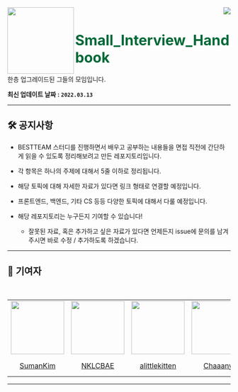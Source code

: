 <div>
  <img align="left" src="https://user-images.githubusercontent.com/14370441/158023749-b422aedc-726b-473d-9494-2f67fa3ef186.png" width="150"/>
  <div align="right">
    <a align="right" href="https://github.com/BoostUpStudy/Notice">
      <img src="https://hits.seeyoufarm.com/api/count/incr/badge.svg?url=https://github.com/alittlekitten/Small_Interview_Handbook&count_bg=%233D61C8&title_bg=%23555555&icon=&icon_color=%23E7E7E7&title=hits&edge_flat=false"/>
    </a>
    <h1 align="left">
      <font align="left" size="6" color="#006937"> Small_Interview_Handbook </font>
    </h1>
    <p align="left">
      한층 업그레이드된 그들의 모임입니다.
    </p>
  </div>
</div>

**최신 업데이트 날짜 : `2022.03.13`**

---
## 🛠 공지사항

- BESTTEAM 스터디를 진행하면서 배우고 공부하는 내용들을 면접 직전에 간단하게 읽을 수 있도록 정리해보려고 만든 레포지토리입니다.

- 각 항목은 하나의 주제에 대해서 5줄 이하로 정리됩니다.

- 해당 토픽에 대해 자세한 자료가 있다면 링크 형태로 연결할 예정입니다.

- 프론트엔드, 백엔드, 기타 CS 등등 다양한 토픽에 대해서 다룰 예정입니다.

- 해당 레포지토리는 누구든지 기여할 수 있습니다!
  - 잘못된 자료, 혹은 추가하고 싶은 자료가 있다면 언제든지 issue에 문의를 남겨주시면 바로 수정 / 추가하도록 하겠습니다.

---
## 📖 기여자

<br>
<table align="center">
  <tr>
    <td>
      <a href="https://github.com/SumanKim">
        <img src="https://avatars.githubusercontent.com/SumanKim" width="120"/>
      </a>
    </td>
    <td>
      <a href="https://github.com/NKLCBAE">
        <img src="https://avatars.githubusercontent.com/NKLCBAE" width="120"/>
      </a>
    </td>
    <td>
      <a href="https://github.com/alittlekitten">
        <img src="https://avatars.githubusercontent.com/alittlekitten" width="120"/>
      </a>
    </td>
    <td>
      <a href="https://github.com/Chaaany">
        <img src="https://avatars.githubusercontent.com/Chaaany" width="120"/>
      </a>
    </td>
    <td>
      <a href="https://github.com/yyhjin">
        <img src="https://avatars.githubusercontent.com/yyhjin" width="120"/>
      </a>
    </td>
    <td>
      <a href="https://github.com/potatoes-never-lie">
        <img src="https://avatars.githubusercontent.com/potatoes-never-lie" width="120"/>
      </a>
    </td>
    <td>
      <a href="https://github.com/Hongjoo22">
        <img src="https://avatars.githubusercontent.com/Hongjoo22" width="120"/>
      </a>
    </td>
    <td>
      <a href="https://github.com/yoojincha">
        <img src="https://avatars.githubusercontent.com/yoojincha" width="120"/>
      </a>
    </td>
  </tr>
  <tr>
    <td align="center">
      <a href="https://github.com/SumanKim">
        SumanKim
      </a>
    </td>
    <td align="center">
      <a href="https://github.com/NKLCBAE">
        NKLCBAE
      </a>
    </td>
    <td align="center">
      <a href="https://github.com/alittlekitten">
        alittlekitten
      </a>
    </td>
    <td align="center">
      <a href="https://github.com/Chaaany">
        Chaaany
      </a>
    </td>
    <td align="center">
      <a href="https://github.com/yyhjin">
        yyhjin
      </a>
    </td>
    <td align="center">
      <a href="https://github.com/potatoes-never-lie">
        potatoes-never-lie
      </a>
    </td>
    <td align="center">
      <a href="https://github.com/Hongjoo22">
        Hongjoo22
      </a>
    </td>
    <td align="center">
      <a href="https://github.com/yoojincha">
        yoojincha
      </a>
    </td>
  </tr>
</table>

---
